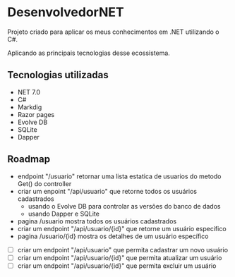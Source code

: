 ﻿# DesenvolvedorNET

Projeto criado para aplicar os meus conhecimentos em .NET utilizando o C#.

Aplicando as principais tecnologias desse ecossistema.

## Tecnologias utilizadas

- NET 7.0
- C#
- Markdig
- Razor pages
- Evolve DB 
- SQLite
- Dapper

## Roadmap

- endpoint "/usuario" retornar uma lista estatica de usuarios do metodo Get() do controller
- criar um enpoint "/api/usuario" que retorne todos os usuários cadastrados
	- usando o Evolve DB para controlar as versões do banco de dados
	- usando Dapper e SQLite
- pagina /usuario mostra todos os usuários cadastrados
- criar um endpoint "/api/usuario/{id}" que retorne um usuário específico
- pagina /usuario/{id} mostra os detalhes de um usuário específico
- [ ] criar um endpoint "/api/usuario" que permita cadastrar um novo usuário
- [ ] criar um endpoint "/api/usuario/{id}" que permita atualizar um usuário
- [ ] criar um endpoint "/api/usuario/{id}" que permita excluir um usuário